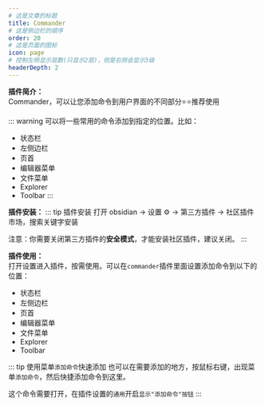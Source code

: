 ```yaml
---
# 这是文章的标题
title: Commander
# 这是侧边栏的顺序
order: 20
# 这是页面的图标
icon: page
# 控制左侧显示层数(只显示2层)，但是右侧会显示3级
headerDepth: 2
---
```

**插件简介：**  
Commander，可以让您添加命令到用户界面的不同部分⭐⭐推荐使用

::: warning
可以将一些常用的命令添加到指定的位置。比如：
- 状态栏
- 左侧边栏
- 页首
- 编辑器菜单
- 文件菜单
- Explorer
- Toolbar
:::

**插件安装：**
::: tip 插件安装
打开 obsidian → 设置 ⚙️ → 第三方插件 → 社区插件市场，搜索关键字安装

注意：你需要关闭第三方插件的**安全模式**，才能安装社区插件，建议关闭。
:::

**插件使用：**  
打开设置进入插件，按需使用。可以在`commander`插件里面设置添加命令到以下的位置：  
- 状态栏
- 左侧边栏
- 页首
- 编辑器菜单
- 文件菜单
- Explorer
- Toolbar


::: tip 使用菜单`添加命令`快速添加
也可以在需要添加的地方，按鼠标右键，出现菜单`添加命令`，然后快捷添加命令到这里。

这个命令需要打开，在插件设置的`通用`开启`显示"添加命令"按钮`
:::

